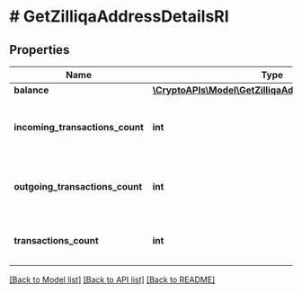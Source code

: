 # # GetZilliqaAddressDetailsRI

## Properties

Name | Type | Description | Notes
------------ | ------------- | ------------- | -------------
**balance** | [**\CryptoAPIs\Model\GetZilliqaAddressDetailsRIBalance**](GetZilliqaAddressDetailsRIBalance.md) |  |
**incoming_transactions_count** | **int** | Defines the received transaction count to the address. |
**outgoing_transactions_count** | **int** | Defines the sent transaction count from the address. |
**transactions_count** | **int** | Defines the entire count of the transactions. |

[[Back to Model list]](../../README.md#models) [[Back to API list]](../../README.md#endpoints) [[Back to README]](../../README.md)
